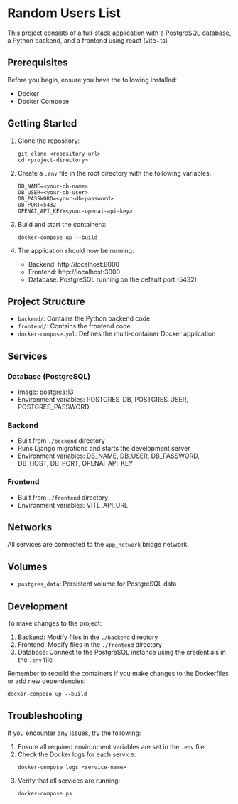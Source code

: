 # Random Users List

This project consists of a full-stack application with a PostgreSQL database, a Python backend, and a frontend using react (vite+ts)

## Prerequisites

Before you begin, ensure you have the following installed:
- Docker
- Docker Compose

## Getting Started

1. Clone the repository:
   ```
   git clone <repository-url>
   cd <project-directory>
   ```

2. Create a `.env` file in the root directory with the following variables:
   ```
   DB_NAME=<your-db-name>
   DB_USER=<your-db-user>
   DB_PASSWORD=<your-db-password>
   DB_PORT=5432
   OPENAI_API_KEY=<your-openai-api-key>
   ```

3. Build and start the containers:
   ```
   docker-compose up --build
   ```

4. The application should now be running:
   - Backend: http://localhost:8000
   - Frontend: http://localhost:3000
   - Database: PostgreSQL running on the default port (5432)

## Project Structure

- `backend/`: Contains the Python backend code
- `frontend/`: Contains the frontend code
- `docker-compose.yml`: Defines the multi-container Docker application

## Services

### Database (PostgreSQL)
- Image: postgres:13
- Environment variables: POSTGRES_DB, POSTGRES_USER, POSTGRES_PASSWORD

### Backend
- Built from `./backend` directory
- Runs Django migrations and starts the development server
- Environment variables: DB_NAME, DB_USER, DB_PASSWORD, DB_HOST, DB_PORT, OPENAI_API_KEY

### Frontend
- Built from `./frontend` directory
- Environment variables: VITE_API_URL

## Networks

All services are connected to the `app_network` bridge network.

## Volumes

- `postgres_data`: Persistent volume for PostgreSQL data

## Development

To make changes to the project:
1. Backend: Modify files in the `./backend` directory
2. Frontend: Modify files in the `./frontend` directory
3. Database: Connect to the PostgreSQL instance using the credentials in the `.env` file

Remember to rebuild the containers if you make changes to the Dockerfiles or add new dependencies:
```
docker-compose up --build
```

## Troubleshooting

If you encounter any issues, try the following:
1. Ensure all required environment variables are set in the `.env` file
2. Check the Docker logs for each service:
   ```
   docker-compose logs <service-name>
   ```
3. Verify that all services are running:
   ```
   docker-compose ps
   ```
